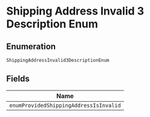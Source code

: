 
# Shipping Address Invalid 3 Description Enum

## Enumeration

`ShippingAddressInvalid3DescriptionEnum`

## Fields

| Name |
|  --- |
| `enumProvidedShippingAddressIsInvalid` |

